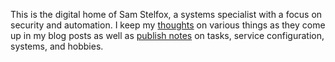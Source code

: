 This is the digital home of Sam Stelfox, a systems specialist with a focus on
security and automation. I keep my [thoughts][1] on various things as they come
up in my blog posts as well as [publish notes][2] on tasks, service
configuration, systems, and hobbies.

[1]: /posts/
[2]: /notes/
